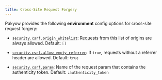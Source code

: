 ```yaml
---
title: Cross-Site Request Forgery
---
```


Pakyow provides the following **environment** config options for cross-site request forgery:

* <a href="#security.csrf.origin_whitelist" name="security.csrf.origin_whitelist">`security.csrf.origin_whitelist`</a>: Requests from this list of origins are always allowed.
<span class="default">Default: `[]`</span>

* <a href="#security.csrf.allow_empty_referrer" name="security.csrf.allow_empty_referrer">`security.csrf.allow_empty_referrer`</a>: If `true`, requests without a referrer header are allowed.
<span class="default">Default: `true`</span>

* <a href="#security.csrf.param" name="security.csrf.param">`security.csrf.param`</a>: Name of the request param that contains the authenticity token.
<span class="default">Default: `:authenticity_token`</span>
